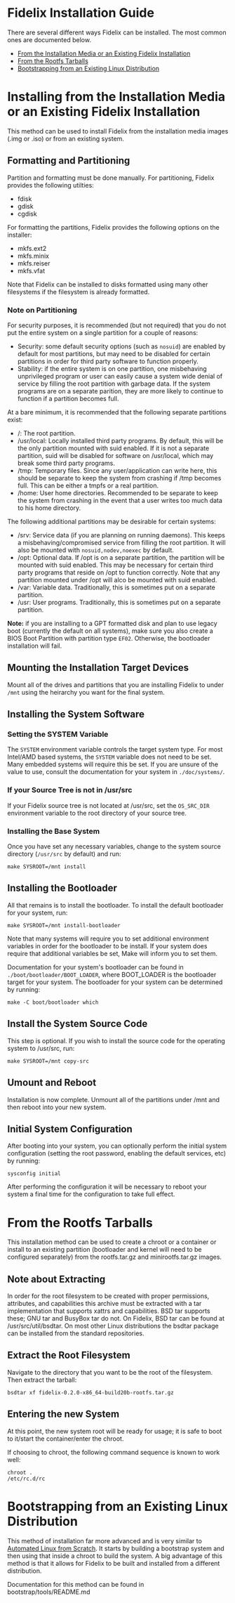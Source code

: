 Fidelix Installation Guide
================================================================================

There are several different ways Fidelix can be installed. The most common ones
are documented below.

* [From the Installation Media or an Existing Fidelix Installation](#installing-from-the-installation-media-or-an-existing-fidelix-installation)
* [From the Rootfs Tarballs](#from-the-rootfs-tarballs)
* [Bootstrapping from an Existing Linux Distribution](#bootstrapping-from-an-existing-linux-distribution)

# Installing from the Installation Media or an Existing Fidelix Installation

This method can be used to install Fidelix from the installation media images
(.img or .iso) or from an existing system.

## Formatting and Partitioning

Partition and formatting must be done manually. For partitioning, Fidelix
provides the following utilties:

* fdisk
* gdisk
* cgdisk

For formatting the partitions, Fidelix provides the following options on the
installer:

* mkfs.ext2
* mkfs.minix
* mkfs.reiser
* mkfs.vfat

Note that Fidelix can be installed to disks formatted using many other
filesystems if the filesystem is already formatted. 

### Note on Partitioning

For security purposes, it is recommended (but not required) that you do not put
the entire system on a single partition for a couple of reasons:

* Security: some default security options (such as `nosuid`) are enabled by
  default for most partitions, but may need to be disabled for certain
  partitions in order for third party software to function properly.
* Stability: if the entire system is on one partition, one misbehaving
  unprivileged program or user can easily cause a system wide denial of service
  by filling the root partition with garbage data. If the system programs are
  on a separate parition, they are more likely to continue to function if a
  partition becomes full.

At a bare minimum, it is recommended that the following separate partitions
exist:

* /: The root partition.
* /usr/local: Locally installed third party programs. By default, this will be
  the only partition mounted with suid enabled. If it is not a separate
  partition, suid will be disabled for software on /usr/local, which may break
  some third party programs.
* /tmp: Temporary files. Since any user/application can write here, this should
  be separate to keep the system from crashing if /tmp becomes full. This can
  be either a tmpfs or a real partition.
* /home: User home directories. Recommended to be separate to keep the system
  from crashing in the event that a user writes too much data to his home
  directory.

The following additional partitions may be desirable for certain systems:

* /srv: Service data (if you are planning on running daemons). This keeps a
  misbehaving/compromised service from filling the root partition. It will
  also be mounted with `nosuid,nodev,noexec` by default. 
* /opt: Optional data. If /opt is on a separate partition, the partition will
  be mounted with suid enabled. This may be necessary for certain third party
  programs that reside on /opt to function correctly. Note that any partition
  mounted under /opt will alco be mounted with suid enabled.
* /var: Variable data. Traditionally, this is sometimes put on a separate
  partition.
* /usr: User programs. Traditionally, this is sometimes put on a separate
  partition.

**Note:** if you are installing to a GPT formatted disk and plan to use legacy
boot (currently the default on all systems), make sure you also create a BIOS
Boot Partition with partition type `EF02`. Otherwise, the bootloader
installation will fail.

## Mounting the Installation Target Devices

Mount all of the drives and partitions that you are installing Fidelix to
under `/mnt` using the heirarchy you want for the final system.

## Installing the System Software

### Setting the SYSTEM Variable

The `SYSTEM` environment variable controls the target system type. For most
Intel/AMD based systems, the `SYSTEM` variable does not need to be set. Many
embedded systems will require this be set. If you are unsure of the value to
use, consult the documentation for your system in `./doc/systems/`.

### If your Source Tree is not in /usr/src

If your Fidelix source tree is not located at /usr/src, set the `OS_SRC_DIR`
environment variable to the root directory of your source tree.

### Installing the Base System

Once you have set any necessary variables, change to the system source
directory (`/usr/src` by default) and run:

    make SYSROOT=/mnt install

## Installing the Bootloader

All that remains is to install the bootloader. To install the default
bootloader for your system, run:

    make SYSROOT=/mnt install-bootloader

Note that many systems will require you to set additional environment variables
in order for the bootloader to be install. If your system does require that
additional variables be set, Make will inform you to set them.

Documentation for your system's bootloader can be found in
`./boot/bootloader/BOOT_LOADER`, where BOOT_LOADER is the bootloader target
for your system. The bootloader for your system can be determined by running:

    make -C boot/bootloader which

## Install the System Source Code

This step is optional. If you wish to install the source code for the operating
system to /usr/src, run:

    make SYSROOT=/mnt copy-src

## Umount and Reboot

Installation is now complete. Unmount all of the partitions under /mnt and then
reboot into your new system.

## Initial System Configuration

After booting into your system, you can optionally perform the initial system
configuration (setting the root password, enabling the default services, etc)
by running:

    sysconfig initial

After performing the configuration it will be necessary to reboot your system
a final time for the configuration to take full effect.

# From the Rootfs Tarballs

This installation method can be used to create a chroot or a container or
install to an existing partition (bootloader and kernel will need to be
configured separately) from the rootfs.tar.gz and minirootfs.tar.gz images.

## Note about Extracting

In order for the root filesystem to be created with proper permissions,
attributes, and capabilities this archive must be extracted with a tar
implementation that supports xattrs and capabilities. BSD tar supports these;
GNU tar and BusyBox tar do not. On Fidelix, BSD tar can be found at
/usr/src/util/bsdtar. On most other Linux distributions the bsdtar package can
be installed from the standard repositories.

## Extract the Root Filesystem

Navigate to the directory that you want to be the root of the filesystem. Then
extract the tarball:

    bsdtar xf fidelix-0.2.0-x86_64-build20b-rootfs.tar.gz

## Entering the new System

At this point, the new system root will be ready for usage; it is safe to boot
to it/start the container/enter the chroot.

If choosing to chroot, the following command sequence is known to work well:

    chroot .
    /etc/rc.d/rc

# Bootstrapping from an Existing Linux Distribution

This method of installation far more advanced and is very similar to
[Automated Linux from Scratch](http://www.linuxfromscratch.org/alfs/). It
starts by building a bootstrap system and then using that inside a chroot to
build the system. A big advantage of this method is that it allows for Fidelix
to be built and installed from a different distribution.

Documentation for this method can be found in bootstrap/tools/README.md

